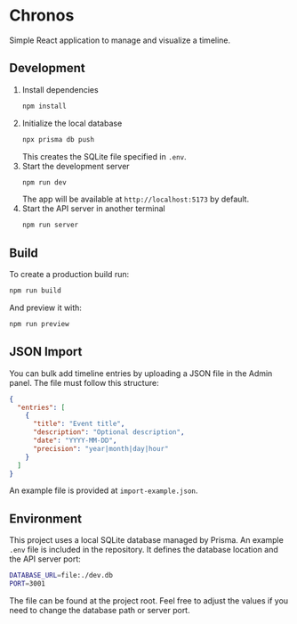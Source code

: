 # Chronos

Simple React application to manage and visualize a timeline. 

## Development

1. Install dependencies
   ```bash
   npm install
   ```
2. Initialize the local database
   ```bash
   npx prisma db push
   ```
   This creates the SQLite file specified in `.env`.
3. Start the development server
   ```bash
   npm run dev
   ```
   The app will be available at `http://localhost:5173` by default.
4. Start the API server in another terminal
   ```bash
   npm run server
   ```

## Build

To create a production build run:

```bash
npm run build
```

And preview it with:

```bash
npm run preview
```

## JSON Import

You can bulk add timeline entries by uploading a JSON file in the Admin panel.
The file must follow this structure:

```json
{
  "entries": [
    {
      "title": "Event title",
      "description": "Optional description",
      "date": "YYYY-MM-DD",
      "precision": "year|month|day|hour"
    }
  ]
}
```

An example file is provided at `import-example.json`.

## Environment

This project uses a local SQLite database managed by Prisma. An example
`.env` file is included in the repository. It defines the database location
and the API server port:

```bash
DATABASE_URL=file:./dev.db
PORT=3001
```

The file can be found at the project root. Feel free to adjust the values
if you need to change the database path or server port.

